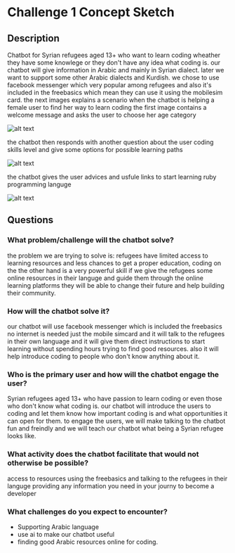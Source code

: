 # Challenge 1 Concept Sketch

## Description

Chatbot for Syrian refugees aged 13+ who want to learn coding wheather they have some knowlege or they don't have any idea what coding is.
our chatbot will give information in Arabic and mainly in Syrian dialect. later we want to support some other Arabic dialects and Kurdish.
we chose to use facebook messenger which very popular among refugees and also it's included in the freebasics which mean they can use it using the mobilesim card.
the next images explains a scenario when the chatbot is helping a female user to find her way to learn coding
the first image contains a welcome message and asks the user to choose her age category

![alt text](1.png)


the chatbot then responds with another question about the user coding skills level and give some options for possible learning paths


![alt text](2.png)


the chatbot gives the user advices and usfule links to start learning ruby programming languge 


![alt text](3.png)





## Questions

### What problem/challenge will the chatbot solve? 

the problem we are trying to solve is: refugees have limited access to learning resources and less chances to get a proper education, coding on the the other hand is a very powerful skill if we give the refugees some online resources in their languge and guide them through the online learning platforms they will be able to change their future and help building their community.

### How will the chatbot solve it? 

our chatbot will use facebook messenger which is included the freebasics no internet is needed just the mobile simcard and it will talk to the refugees in their own language and it will give them direct instructions to start learning without spending hours trying to find good resources. also it will help introduce coding to people who don't know anything about it.

### Who is the primary user and how will the chatbot engage the user?

Syrian refugees aged 13+ who have passion to learn coding or even those who don't know what coding is. our chatbot will introduce the users to coding and let them know how important coding is and what opportunities it can open for them. to engage the users, we will make talking to the chatbot  fun and freindly and we will teach our chatbot what  being a Syrian refugee looks like.

### What activity does the chatbot facilitate that would not otherwise be possible? 

access to resources using the freebasics and talking to the refugees in their languge providing any information you need in your journy to become a developer

### What challenges do you expect to encounter?

* Supporting Arabic language
* use ai to make our chatbot useful
* finding good Arabic resources online for coding.

